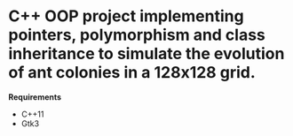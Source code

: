 # C++ OOP project implementing pointers, polymorphism and class inheritance to simulate the evolution of ant colonies in a 128x128 grid.

**Requirements**
  - C++11
  - Gtk3
